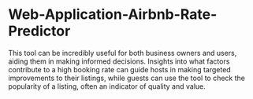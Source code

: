 # Web-Application-Airbnb-Rate-Predictor

This tool can be incredibly useful for both business owners and users, aiding them in making informed decisions. Insights into what factors contribute to a high booking rate can guide hosts in making targeted improvements to their listings, while guests can use the tool to check the popularity of a listing, often an indicator of quality and value.
